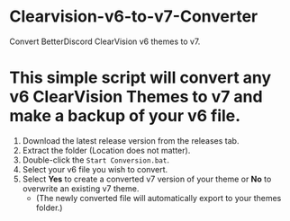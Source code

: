 # Clearvision-v6-to-v7-Converter
Convert BetterDiscord ClearVision v6 themes to v7.  
# This simple script will convert any v6 ClearVision Themes to v7 and make a backup of your v6 file.

1. Download the latest release version from the releases tab.  
2. Extract the folder (Location does not matter).  
3. Double-click the `Start Conversion.bat`.  
4. Select your v6 file you wish to convert.  
5. Select **Yes** to create a converted v7 version of your theme or **No** to overwrite an existing v7 theme.  
   - (The newly converted file will automatically export to your themes folder.)
